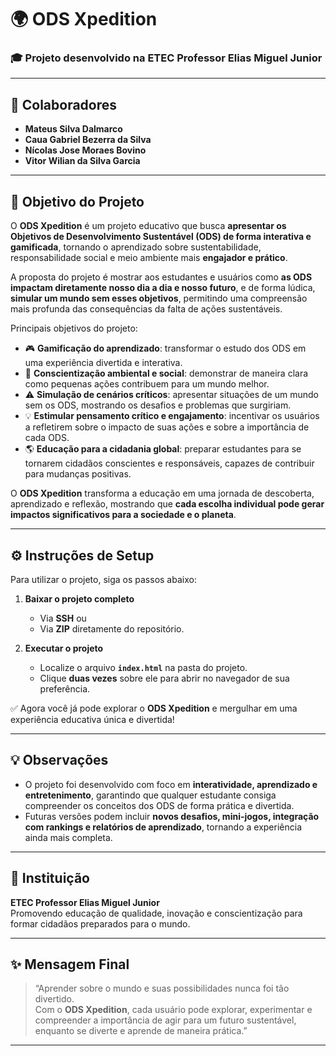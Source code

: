 # 🌍 ODS Xpedition  

### 🎓 Projeto desenvolvido na **ETEC Professor Elias Miguel Junior**  

---

## 👥 Colaboradores
- **Mateus Silva Dalmarco**  
- **Caua Gabriel Bezerra da Silva**  
- **Nícolas Jose Moraes Bovino**  
- **Vitor Wilian da Silva Garcia**

---

## 🎯 Objetivo do Projeto  

O **ODS Xpedition** é um projeto educativo que busca **apresentar os Objetivos de Desenvolvimento Sustentável (ODS) de forma interativa e gamificada**, tornando o aprendizado sobre sustentabilidade, responsabilidade social e meio ambiente mais **engajador e prático**.  

A proposta do projeto é mostrar aos estudantes e usuários como **as ODS impactam diretamente nosso dia a dia e nosso futuro**, e de forma lúdica, **simular um mundo sem esses objetivos**, permitindo uma compreensão mais profunda das consequências da falta de ações sustentáveis.  

Principais objetivos do projeto:  

- 🎮 **Gamificação do aprendizado**: transformar o estudo dos ODS em uma experiência divertida e interativa.  
- 🌱 **Conscientização ambiental e social**: demonstrar de maneira clara como pequenas ações contribuem para um mundo melhor.  
- ⚠️ **Simulação de cenários críticos**: apresentar situações de um mundo sem os ODS, mostrando os desafios e problemas que surgiriam.  
- 💡 **Estimular pensamento crítico e engajamento**: incentivar os usuários a refletirem sobre o impacto de suas ações e sobre a importância de cada ODS.  
- 🌎 **Educação para a cidadania global**: preparar estudantes para se tornarem cidadãos conscientes e responsáveis, capazes de contribuir para mudanças positivas.  

O **ODS Xpedition** transforma a educação em uma jornada de descoberta, aprendizado e reflexão, mostrando que **cada escolha individual pode gerar impactos significativos para a sociedade e o planeta**.  

---

## ⚙️ Instruções de Setup  

Para utilizar o projeto, siga os passos abaixo:  

1. **Baixar o projeto completo**  
   - Via **SSH** ou  
   - Via **ZIP** diretamente do repositório.  

2. **Executar o projeto**  
   - Localize o arquivo **`index.html`** na pasta do projeto.  
   - Clique **duas vezes** sobre ele para abrir no navegador de sua preferência.  

✅ Agora você já pode explorar o **ODS Xpedition** e mergulhar em uma experiência educativa única e divertida!  

---

## 💡 Observações  

- O projeto foi desenvolvido com foco em **interatividade, aprendizado e entretenimento**, garantindo que qualquer estudante consiga compreender os conceitos dos ODS de forma prática e divertida.  
- Futuras versões podem incluir **novos desafios, mini-jogos, integração com rankings e relatórios de aprendizado**, tornando a experiência ainda mais completa.  

---

## 📌 Instituição  
**ETEC Professor Elias Miguel Junior**  
Promovendo educação de qualidade, inovação e conscientização para formar cidadãos preparados para o mundo.  

---

## ✨ Mensagem Final  

> “Aprender sobre o mundo e suas possibilidades nunca foi tão divertido.  
> Com o **ODS Xpedition**, cada usuário pode explorar, experimentar e compreender a importância de agir para um futuro sustentável, enquanto se diverte e aprende de maneira prática.”  

---